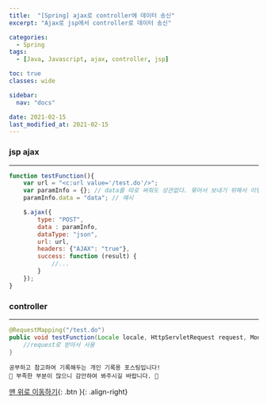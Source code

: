 ```yaml
---
title:  "[Spring] ajax로 controller에 데이터 송신"
excerpt: "Ajax로 jsp에서 controller로 데이터 송신"

categories:
  - Spring
tags:
  - [Java, Javascript, ajax, controller, jsp]

toc: true
classes: wide

sidebar:
  nav: "docs"

date: 2021-02-15
last_modified_at: 2021-02-15
---
```


### jsp ajax
---

```javascript
function testFunction(){
    var url = "<c:url value='/test.do'/>";
    var paramInfo = {}; // data를 따로 써줘도 상관없다. 묶어서 보내기 위해서 이렇게 사용함
    paramInfo.data = "data"; // 예시

    $.ajax({
        type: "POST",
        data : paramInfo,
        dataType: "json", 
        url: url, 
        headers: {"AJAX": "true"}, 
        success: function (result) {
            //...
        }
    });
}
```

### controller
---

```java
@RequestMapping("/test.do")
public void testFunction(Locale locale, HttpServletRequest request, ModelMap model, HttpSession session) throws Exception {
    //request로 받아서 사용
}
```

```
공부하고 참고하여 기록해두는 개인 기록용 포스팅입니다!
🤔 부족한 부분이 많으니 감안하여 봐주시길 바랍니다. 🤔
```

[맨 위로 이동하기](#){: .btn }{: .align-right}